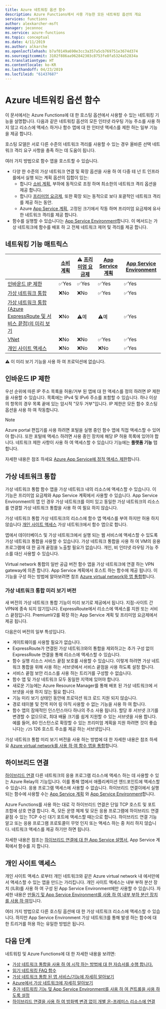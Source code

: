 ```yaml
---
title: Azure 네트워킹 옵션 함수
description: Azure Functions에서 사용 가능한 모든 네트워킹 옵션의 개요
services: functions
author: alexkarcher-msft
manager: jeconnoc
ms.service: azure-functions
ms.topic: conceptual
ms.date: 4/11/2019
ms.author: alkarche
ms.openlocfilehash: b7af0149a690e3cc3a357a5cb769751e3674d374
ms.sourcegitcommit: 3102f886aa962842303c8753fe8fa5324a52834a
ms.translationtype: HT
ms.contentlocale: ko-KR
ms.lasthandoff: 04/23/2019
ms.locfileid: "61437687"
---
```

# <a name="azure-functions-networking-options"></a>Azure 네트워킹 옵션 함수

이 문서에서는 Azure Functions에 대 한 호스팅 옵션에서 사용할 수 있는 네트워킹 기능을 설명합니다. 다음과 같은 네트워킹 옵션의 모든 인터넷 라우팅 가능 주소를 사용 하지 않고 리소스에 액세스 하거나 함수 앱에 대 한 인터넷 액세스를 제한 하는 일부 기능을 제공 합니다. 

호스팅 모델은 서로 다른 수준의 네트워크 격리를 사용할 수 있는 경우 올바른 선택 네트워크 격리 요구 사항을 충족 하는 데 도움이 됩니다.

여러 가지 방법으로 함수 앱을 호스트할 수 있습니다.

* 다양 한 수준의 가상 네트워크 연결 및 확장 옵션을 사용 하 여 다중 테 넌 트 인프라를에서 실행 되는 계획 옵션의 집합이 있는:
    * 합니다 [소비 계획](functions-scale.md#consumption-plan), 부하에 동적으로 조정 하며 최소한의 네트워크 격리 옵션을 제공 합니다.
    * 합니다 [프리미엄 요금제](functions-scale.md#premium-plan-public-preview), 또한 확장 되는 동적으로 보다 포괄적인 네트워크 격리를 제공 하는 동안.
    * Azure [App Service 계획](functions-scale.md#app-service-plan), 고정된 크기에서 작동 하며 프리미엄 요금제에 유사한 네트워크 격리를 제공 합니다.
* 함수를 실행할 수 있습니다는 [App Service Environment](../app-service/environment/intro.md)합니다. 이 메서드는 가상 네트워크에 함수를 배포 하 고 전체 네트워크 제어 및 격리를 제공 합니다.

## <a name="matrix-of-networking-features"></a>네트워킹 기능 매트릭스

|                |[소비 계획](functions-scale.md#consumption-plan)|⚠ [프리미엄 요금제](functions-scale.md#premium-plan-public-preview)|[App Service 계획](functions-scale.md#app-service-plan)|[App Service Environment](../app-service/environment/intro.md)|
|----------------|-----------|----------------|---------|-----------------------|  
|[인바운드 IP 제한](#inbound-ip-restrictions)|✅Yes|✅Yes|✅Yes|✅Yes|
|[가상 네트워크 통합](#virtual-network-integration)|❌No|❌No|✅Yes|✅Yes|
|[가상 네트워크 통합 (Azure ExpressRoute 및 서비스 끝점)의 미리 보기](#preview-version-of-virtual-network-integration)|❌No|⚠예|⚠예|✅Yes|
|[VNet](#hybrid-connections)|❌No|❌No|✅Yes|✅Yes|
|[개인 사이트 액세스](#private-site-access)|❌No| ❌No|❌No|✅Yes|

⚠ 이 미리 보기 기능을 사용 하 여 프로덕션에 없습니다.

## <a name="inbound-ip-restrictions"></a>인바운드 IP 제한

우선 순위에 따른 IP 주소 목록을 허용/거부 된 앱에 대 한 액세스를 정의 하려면 IP 제한을 사용할 수 있습니다. 목록에는 IPv4 및 IPv6 주소를 포함할 수 있습니다. 하나 이상의 항목의 경우 목록 끝에 있는 암시적 "모두 거부"입니다. IP 제한은 모든 함수 호스팅 옵션을 사용 하 여 작동합니다.

> [!NOTE]
> Azure portal 편집기를 사용 하려면 포털을 실행 중인 함수 앱에 직접 액세스할 수 있어야 합니다. 또한 포털에 액세스 하려면 사용 중인 장치에 해당 IP 허용 목록에 있어야 합니다. 네트워크 제한 사항이 사용 하 여 액세스할 수 있습니다 기능에는 **플랫폼 기능** 탭 합니다.

자세한 내용은 참조 하세요 [Azure App Service에 정적 액세스 제한](../app-service/app-service-ip-restrictions.md)합니다.

## <a name="virtual-network-integration"></a>가상 네트워크 통합

가상 네트워크 통합 함수 앱을 가상 네트워크 내의 리소스에 액세스할 수 있습니다. 이 기능은 프리미엄 요금제와 App Service 계획에서 사용할 수 있습니다. App Service Environment의 앱 인 경우 가상 네트워크를 이미 있고 동일한 가상 네트워크의 리소스를 연결할 가상 네트워크 통합을 사용 하 여 필요 하지 않습니다.

가상 네트워크 통합 가상 네트워크의 리소스에 함수 앱 액세스를 부여 하지만 허용 하지 않습니다 [개인 사이트 액세스](#private-site-access) 가상 네트워크에서 함수 앱으로 합니다.

앱에서 데이터베이스 및 가상 네트워크에서 실행 되는 웹 서비스에 액세스할 수 있도록 가상 네트워크 통합을 사용할 수 있습니다. 가상 네트워크 통합을 사용 하 여 VM의 응용 프로그램에 대 한 공개 끝점을 노출할 필요가 없습니다. 개인, 비 인터넷 라우팅 가능 주소를 대신 사용할 수 있습니다.

Virtual network 통합의 일반 공급 버전 함수 앱을 가상 네트워크에 연결 하는 VPN gateway에 의존 합니다. App Service 계획에서 호스트 하는 함수에 제공 됩니다. 이 기능을 구성 하는 방법에 알아보려면 참조 [Azure virtual network와 앱 통합](../app-service/web-sites-integrate-with-vnet.md#enabling-vnet-integration)합니다.

### <a name="preview-version-of-virtual-network-integration"></a>가상 네트워크 통합 미리 보기 버전

새 버전의 가상 네트워크 통합 기능이 미리 보기로 제공에서 됩니다. 지점-사이트 간 VPN에 종속 되지 않기입니다. ExpressRoute에서 리소스에 액세스를 지원 또는 서비스 끝점입니다. PremiumV2를 확장 하는 App Service 계획 및 프리미엄 요금제에서 제공 됩니다.

다음은이 버전의 일부 특성입니다.

* 게이트웨이를 사용할 필요가 없습니다.
* ExpressRoute가 연결된 가상 네트워크와의 통합을 제외하고는 추가 구성 없이 ExpressRoute 연결을 통해 리소스에 액세스할 수 있습니다.
* 함수 실행 리소스 서비스 끝점 보호를 사용할 수 있습니다. 이렇게 하려면 가상 네트워크 통합을 위해 사용 하는 서브넷에서 서비스 끝점을 사용 하도록 설정 합니다.
* 서비스 끝점 보안 리소스를 사용 하는 트리거를 구성할 수 없습니다. 
* 함수 앱 및 가상 네트워크 모두 동일한 지역에 있어야 합니다.
* 새로운 기능에는 Azure Resource Manager를 통해 배포 된 가상 네트워크에 서브넷을 사용 하지 않는 필요 합니다.
* 기능 미리 보기 상태인 동안에 프로덕션 워크 로드 지원 되지 않습니다.
* 경로 테이블 및 전역 피어 링 아직 사용할 수 없는 기능을 사용 하 여 합니다.
* 함수 앱의 잠재적인 인스턴스마다 하나의 주소 사용 됩니다. 할당 후 서브넷 크기를 변경할 수 없으므로, 최대 배율 크기를 쉽게 지원할 수 있는 서브넷을 사용 합니다. 예를 들어, 80 인스턴스로 확장할 수 있는 프리미엄 계획을 지원 하려면 것이 좋습니다는 `/25` 126 호스트 주소를 제공 하는 서브넷입니다.

가상 네트워크 통합 미리 보기 버전을 사용 하는 방법에 대 한 자세한 내용은 참조 하세요 [Azure virtual network를 사용 하 여 함수 앱을 통합](functions-create-vnet.md)합니다.

## <a name="hybrid-connections"></a>하이브리드 연결

[하이브리드 연결](../service-bus-relay/relay-hybrid-connections-protocol.md) 다른 네트워크의 응용 프로그램 리소스에 액세스 하는 데 사용할 수 있는 Azure Relay의 기능입니다. 이를 통해 앱에서 애플리케이션 엔드포인트에 액세스할 수 있습니다. 응용 프로그램 액세스에 사용할 수 없습니다. 하이브리드 연결이에서 실행 되는 함수에 사용할 수는 [App Service 계획](functions-scale.md#app-service-plan) 와 [App Service Environment](../app-service/environment/intro.md)합니다.

Azure Functions를 사용 하는 대로 각 하이브리드 연결은 단일 TCP 호스트 및 포트 조합에 상호 연결 합니다. 즉, 모든 운영 체제 및 모든 응용 프로그램에 하이브리드 연결 끝점 수 있는 TCP 수신 대기 포트에 액세스할 때는으로 합니다. 하이브리드 연결 기능 알고 또는 응용 프로그램 프로토콜이 무엇 인지 또는 액세스 하는 중 처리 하지 않습니다. 네트워크 액세스를 제공 하기만 하면 됩니다.

자세한 내용은 참조는 [하이브리드 연결에 대 한 App Service 설명서](../app-service/app-service-hybrid-connections.md), App Service 계획에서 함수를 지 합니다.

## <a name="private-site-access"></a>개인 사이트 액세스

개인 사이트 액세스 로부터 개인 네트워크와 같은 Azure virtual network 내 에서만에서 액세스할 수 있는 앱을 만드는 가리킵니다. 개인 사이트 액세스는 내부 부하 분산 장치 (ILB)를 사용 하 여 구성 된 App Service Environment에만 사용할 수 있습니다. 자세한 내용은 [만들기 및 App Service Environment를 사용 하 여 내부 부하 분산 장치를 사용 하 여](../app-service/environment/create-ilb-ase.md)입니다.

여러 가지 방법으로 다른 호스팅 옵션에 대 한 가상 네트워크 리소스에 액세스할 수 있습니다. 하지만 App Service Environment 가상 네트워크를 통해 발생 하는 함수에 대 한 트리거를 허용 하는 유일한 방법은 됩니다.

## <a name="next-steps"></a>다음 단계
네트워킹 및 Azure Functions에 대 한 자세한 내용을 보려면: 

* [가상 네트워크 통합을 사용 하 여 시작 하는 방법에 대 한 자습서를 수행 합니다.](./functions-create-vnet.md)
* [읽기 네트워킹 FAQ 함수](./functions-networking-faq.md)
* [가상 네트워크 통합 된 앱 서비스/기능에 자세히 알아보기](../app-service/web-sites-integrate-with-vnet.md)
* [Azure에서 가상 네트워크에 자세히 알아보기](../virtual-network/virtual-networks-overview.md)
* [추가 네트워킹 기능 및 App Service Environment를 사용 하 여 컨트롤을 사용 하도록 설정](../app-service/environment/intro.md)
* [하이브리드 연결을 사용 하 여 방화벽 변경 없이 개별 온-프레미스 리소스에 연결](../app-service/app-service-hybrid-connections.md)
